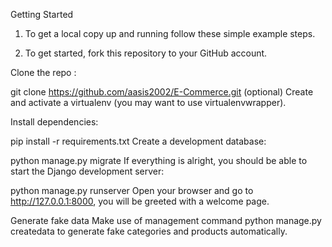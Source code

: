 Getting Started
1. To get a local copy up and running follow these simple example steps.

2. To get started, fork this repository to your GitHub account.

Clone the repo : 

 git clone https://github.com/aasis2002/E-Commerce.git
(optional) Create and activate a virtualenv (you may want to use virtualenvwrapper).

Install dependencies:

 pip install -r requirements.txt
Create a development database:

  python manage.py migrate
If everything is alright, you should be able to start the Django development server:

  python manage.py runserver
Open your browser and go to http://127.0.0.1:8000, you will be greeted with a welcome page.

Generate fake data
Make use of management command python manage.py createdata to generate fake categories and products automatically.
